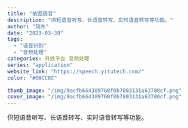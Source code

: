 ```yaml
---
title: "依图语音"
description: "供短语音听写、长语音转写、实时语音转写等功能。"
author: "瑞东"
date: "2023-03-30"
tags:
  - "语音识别"
  - "音频处理"
categories: 开放平台 音频处理
series: "application"
website_link: "https://speech.yitutech.com/"
color: "#00CC8E"

thumb_image: "/img/9acfb664309760f0b7803131a63700cf.png"
cover_image: "/img/9acfb664309760f0b7803131a63700cf.png"
---
```


供短语音听写、长语音转写、实时语音转写等功能。